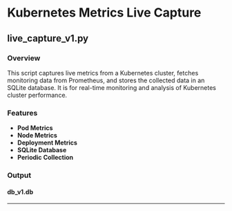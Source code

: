# Kubernetes Metrics Live Capture


## live_capture_v1.py

### Overview

This script captures live metrics from a Kubernetes cluster, fetches monitoring data from Prometheus, and stores the collected data in an SQLite database. It is for real-time monitoring and analysis of Kubernetes cluster performance.

### Features

- **Pod Metrics**
- **Node Metrics**
- **Deployment Metrics**
- **SQLite Database**
- **Periodic Collection**

### Output
#### db_v1.db
---
